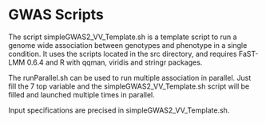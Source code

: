 # GWAS Scripts

The script simpleGWAS2_VV_Template.sh is a template script to run a genome wide association between genotypes and phenotype in a single condition. It uses the scripts located in the src directory, and requires FaST-LMM 0.6.4 and R with qqman, viridis and stringr packages. 

The runParallel.sh can be used to run multiple association in parallel. Just fill the 7 top variable and the simpleGWAS2_VV_Template.sh script will be filled and launched multiple times in parallel. 

Input specifications are precised in simpleGWAS2_VV_Template.sh. 
